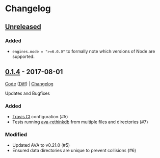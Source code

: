 # Changelog
[ava-rethinkdb]: https://github.com/rrdelaney/ava-rethinkdb
[Travis CI]: https://travis-ci.org/

## [Unreleased]
[Unreleased]: https://github.com/rrdelaney/ava-rethinkdb/compare/v0.1.4...HEAD

### Added

- `engines.node = ">=6.0.0"` to formally note which versions of Node are supported.

## [0.1.4] - 2017-08-01

[Code][0.1.4] ([Diff][0.1.4-diff]) | [Changelog][0.1.4-log]

Updates and Bugfixes

### Added

- [Travis CI][] configuration (#5)
- Tests running [ava-rethinkdb][] from multiple files and directories (#7)

### Modified

- Updated AVA to v0.21.0 (#5)
- Ensured data directories are unique to prevent collisions (#6)

[0.1.4]: https://github.com/rrdelaney/ava-rethinkdb/tree/v0.1.4
[0.1.4-diff]: https://github.com/rrdelaney/ava-rethinkdb/compare/141c3414bfd8f3b5f73b54e2630d7b25465c2fd8...v0.1.4
[0.1.4-log]:  https://github.com/rrdelaney/ava-rethinkdb/blob/master/CHANGELOG.md#014---2017-08-01

